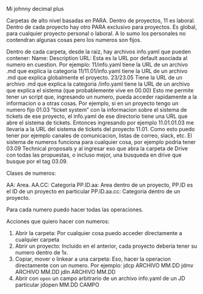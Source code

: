 Mi johnny decimal plus

Carpetas de alto nivel basadas en PARA.
Dentro de proyectos, 11 es laboral.
Dentro de cada proyecto hay otro PARA exclusivo para proyectos. Es global, para cualquier proyecto personal o laboral. A lo sumo los personales no contendran algunas cosas pero los numeros son fijos.

Dentro de cada carpeta, desde la raiz, hay archivos info.yaml que pueden contener:
Name:
Description
URL: Esta es la URL por default asociada al numero en cuestion. Por ejemplo:
11/info.yaml tiene la URL de un archivo .md que explica la categoria
11/11.01/info.yaml tiene la URL de un archivo .md que explica globalmente el proyecto.
23/23.05 Tiene la URL de un archivo .md que explica la categoria
/info.yaml tiene la URL de un archivo que explica el sistema (que probablemente vive en 00.00)
Esto me permite tener un script que, ingresando un numero, pueda acceder rapidamente a la informacion o a otras cosas. Por ejemplo, si en un proyecto tengo un numero fijo 01.03 “ticket system” con la informacion sobre el sistema de tickets de ese proyecto, el info.yaml de ese directorio tiene una URL que abre el sistema de tickets. Entonces ingresando por ejemplo 11.01.01.03 me llevaria a la URL del sistema de tickets del proyecto 11.01. Como esto puedo tener por ejemplo canales de comunicacion, listas de correo, slack, etc.
El sistema de numeros funciona para cualquier cosa, por ejemplo podria tener 03.09 Technical proposals y al ingresar eso que abra la carpeta de Drive con todas las propuestas, o incluso mejor, una busqueda en drive que busque por el tag 03.09.


Clases de numeros:

AA: Area.
AA.CC: Categoria 
PP.ID.aa: Area dentro de un proyecto, PP.ID es el ID de un proyecto en particular
PP.ID.aa.cc: Categoria dentro de un proyecto.

Para cada numero puedo hacer todas las operaciones.




Acciones que quiero hacer con numeros:

1. Abrir la carpeta: Por cualquier cosa puedo acceder directamente a cualquier carpeta
2. Abrir un proyecto: Incluido en el anterior, cada proyecto deberia tener su numero dentro de 1x.
3. Copiar, mover o linkear a una carpeta: Eso, hacer la operacion directamente con un numero. Por ejemplo:
  jdcp ARCHIVO MM.DD
  jdmv ARCHIVO MM.DD
  jdln ARCHIVO MM.DD
4. Abrir con `open` un campo arbitrario de un archivo info.yaml de un JD particular
  jdopen MM.DD CAMPO